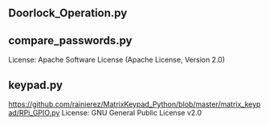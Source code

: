 Doorlock_Operation.py
- 

compare_passwords.py
- 
License: Apache Software License (Apache License, Version 2.0)

keypad.py
-
https://github.com/rainierez/MatrixKeypad_Python/blob/master/matrix_keypad/RPi_GPIO.py
License: GNU General Public License v2.0
